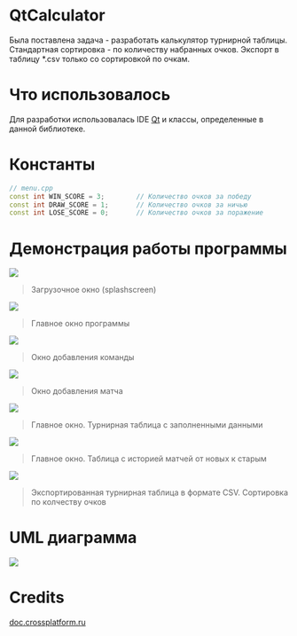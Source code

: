 # QtCalculator

Была поставлена задача - разработать калькулятор турнирной таблицы. Стандартная сортировка - по количеству набранных очков. Экспорт в таблицу *.csv только со сортировкой по очкам.

# Что использовалось
Для разработки использовалась IDE [Qt](https://www.qt.io/) и классы, определенные в данной библиотеке.

# Константы
```cpp
// menu.cpp
const int WIN_SCORE = 3;        // Количество очков за победу
const int DRAW_SCORE = 1;       // Количество очков за ничью
const int LOSE_SCORE = 0;       // Количество очков за поражение
```

# Демонстрация работы программы
![](https://i.ibb.co/VmLgS5V/2021-05-16-15-09-25.png)
> Загрузочное окно (splashscreen)

![](https://i.ibb.co/KxQ7jMZ/2021-05-16-15-09-40.png)
> Главное окно программы

![](https://i.ibb.co/kX2QZVq/2021-05-16-15-09-52.png)
> Окно добавления команды

![](https://i.ibb.co/Jtd9Hv9/2021-05-16-15-10-01.png)
> Окно добавления матча

![](https://i.ibb.co/F8rTk85/2021-05-16-15-10-49.png)
> Главное окно. Турнирная таблица с заполненными данными

![](https://i.ibb.co/chBWzsV/2021-05-16-15-10-59.png)
> Главное окно. Таблица с историей матчей от новых к старым

![](https://i.ibb.co/q5M1b2j/2021-05-16-15-11-47.png)
> Экспортированная турнирная таблица в формате CSV. Сортировка по колчеству очков

# UML диаграмма
![](https://i.ibb.co/KhdcSRy/2021-05-16-15-11-17.png)

# Credits
[doc.crossplatform.ru](http://doc.crossplatform.ru/qt/4.4.3/tutorials-addressbook-part1.html)

